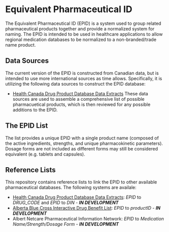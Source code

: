 # Equivalent Pharmaceutical ID
The Equivalent Pharmaceutical ID (EPID) is a system used to group related pharmaceutical products together and provide a normalized system for naming. The EPID is intended to be used in healthcare applications to allow regional medication databases to be normalized to a non-branded/trade name product.

## Data Sources
The current version of the EPID is constructed from Canadian data, but is intended to use more international sources as time allows. Specifically, it is utilizing the following data sources to construct the EPID database:
- [Health Canada Drug Product Database Data Extracts](https://www.canada.ca/en/health-canada/services/drugs-health-products/drug-products/drug-product-database/what-data-extract-drug-product-database.html)
These data sources are used to assemble a comprehensive list of possible pharmacuetical products, which is then reviewed for any possible additions to the EPID.

## The EPID List
The list provides a unique EPID with a single product name (composed of the active ingredients, strengths, and unique pharmacokinetic parameters). Dosage forms are not included as different forms may still be considered equivalent (e.g. tablets and capsules).

## Reference Lists
This repository contains reference lists to link the EPID to other available pharmaceutical databases. The following systems are availale:
- [Health Canada Drug Product Database Data Extracts](https://www.canada.ca/en/health-canada/services/drugs-health-products/drug-products/drug-product-database/what-data-extract-drug-product-database.html): *EPID* to *DRUG_CODE* and *EPID* to *DIN* - ***IN DEVELOPMENT***
- [Alberta Blue Cross Interactive Drug Benefit List](https://idbl.ab.bluecross.ca/idbl/load.do): *EPID* to *productID* - ***IN DEVELOPMENT***
- Albert Netcare Pharmaceutical Information Network: *EPID* to *Medication Name/Strength/Dosage Form* - ***IN DEVELOPMENT***
